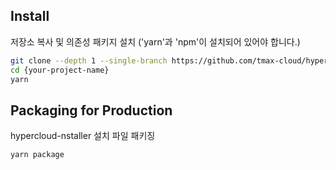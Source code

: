 ## Install

저장소 복사 및 의존성 패키지 설치
('yarn'과 'npm'이 설치되어 있어야 합니다.)

```bash
git clone --depth 1 --single-branch https://github.com/tmax-cloud/hypercloud-installer.git {your-project-name}
cd {your-project-name}
yarn
```

## Packaging for Production

hypercloud-nstaller 설치 파일 패키징

```bash
yarn package
```
